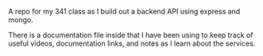 A repo for my 341 class as I build out a backend API using express and mongo. 

There is a documentation file inside that I have been using to keep track of useful videos, documentation links, and notes as I learn about the services. 
